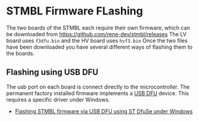 # STMBL Firmware FLashing
The two boards of the STMBL each require their own firmware, which can be downloaded from https://github.com/rene-dev/stmbl/releases
The LV board uses `f3dfu.bin` and the HV board uses `hvf3.bin`
Once the two files have been downloaded you have several different ways of flashing them to the boards.
## Flashing using USB DFU
The usb port on each board is connect directly to the microcontroller. The permanent factory installed firmware implements a [USB DFU](http://wiki.openmoko.org/wiki/USB_DFU_-_The_USB_Device_Firmware_Upgrade_standard) device. This requires a specific driver under Windows.

- [Flashing STMBL firmware via USB DFU using ST DfuSe under Windows](firmware-flashing-dfu-windows.md)
